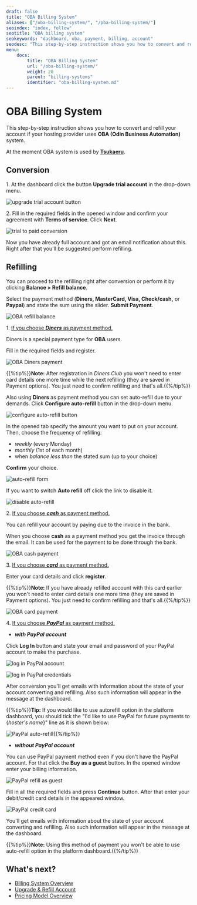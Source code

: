 ```yaml
---
draft: false
title: "OBA Billing System"
aliases: ["/oba-billing-system/", "/pba-billing-system/"]
seoindex: "index, follow"
seotitle: "OBA billing system"
seokeywords: "dashboard, oba, payment, billing, account"
seodesc: "This step-by-step instruction shows you how to convert and refill your account if your hosting provider uses OBA (Odin Business Automation) system."
menu: 
    docs:
        title: "OBA Billing System"
        url: "/oba-billing-system/"
        weight: 20
        parent: "billing-systems"
        identifier: "oba-billing-system.md"
---
```


# OBA Billing System

This step-by-step instruction shows you how to convert and refill your account if your hosting provider uses **OBA (Odin Business Automation)** system.

At the moment OBA system is used by **[Tsukaeru](https://www.virtuozzo.com/application-platform-partners/tsukaeru/)**.


## Conversion

1\. At the dashboard click the button **Upgrade trial account** in the drop-down menu.

![upgrade trial account button](01-upgrade-trial-account-button.png)

2\. Fill in the required fields in the opened window and confirm your agreement with **Terms of service**. Click **Next**.

![trial to paid conversion](02-trial-to-paid-conversion.png)

Now you have already full account and got an email notification about this. Right after that you'll be suggested perform refilling.


## Refilling

You can proceed to the refilling right after conversion or perform it by clicking **Balance &gt; Refill balance**.

Select the payment method (**Diners, MasterCard, Visa, Check/cash,** or **Paypal**) and state the sum using the slider. **Submit Payment**.

![OBA refill balance](03-oba-refill-balance.png)

1\. <u>If you choose ***Diners*** as payment method.</u>

Diners is a special payment type for **OBA** users.

Fill in the required fields and register.

![OBA Diners payment](04-oba-diners-payment.png)

{{%tip%}}**Note:** After registration in *Diners Club* you won't need to enter card details one more time while the next refilling (they are saved in Payment options). You just need to confirm refilling and that's all.{{%/tip%}}

Also using **Diners** as payment method you can set auto-refill due to your demands. Click **Configure auto-refill** button in the drop-down menu. 

![configure auto-refill button](05-configure-auto-refill-button.png)

In the opened tab specify the amount you want to put on your account. Then, choose the frequency of refilling:

* *weekly* (every Monday)
* *monthly* (1st of each month)
* when *balance less than* the stated sum (up to your choice)

**Confirm** your choice.

![auto-refill form](06-auto-refill-form.png)

If you want to switch **Auto refill** off click the link to disable it.

![disable auto-refill](07-disable-auto-refill.png)

2\. <u>If you choose ***cash*** as payment method.</u>

You can refill your account by paying due to the invoice in the bank.

When you choose **cash** as a payment method you get the invoice through the email. It can be used for the payment to be done through the bank.

![OBA cash payment](08-oba-cash-payment.png)

3\. <u>If you choose ***card*** as payment method.</u>

Enter your card details and click **register**.

{{%tip%}}**Note:** If you have already refilled account with this card earlier you won't need to enter card details one more time (they are saved in Payment options). You just need to confirm refilling and that's all.{{%/tip%}}

![OBA card payment](09-oba-card-payment.png)

4\. <u>If you choose ***PayPal*** as payment method.</u>

* ***with PayPal account***

Click **Log In** button and state your email and password of your PayPal account to make the purchase.

![log in PayPal account](10-log-in-paypal-account.png)

![log in PayPal credentials](11-log-in-paypal-credentials.png)

After conversion you'll get emails with information about the state of your account converting and refilling. Also such information will appear in the message at the dashboard.

{{%tip%}}**Tip:** If you would like to use autorefill option in the platform dashboard, you should tick the "I'd like to use PayPal for future payments to {*hoster's name*}" line as it is shown below:

![PayPal auto-refill](12-paypal-auto-refill.png){{%/tip%}}

* ***without PayPal account***

You can use PayPal payment method even if you don't have the PayPal account. For that click the **Buy as a guest** button. In the opened window enter your billing information.

![PayPal refill as guest](13-paypal-refill-as-guest.png)

Fill in all the required fields and press **Continue** button. After that enter your debit/credit card details in the appeared window.

![PayPal credit card](14-paypal-credit-card.png)

You'll get emails with information about the state of your account converting and refilling. Also such information will appear in the message at the dashboard.

{{%tip%}}**Note:** Using this method of payment you won't be able to use auto-refill option in the platform dashboard.{{%/tip%}}


## What's next?

* [Billing System Overview](/billing-system/)
* [Upgrade & Refill Account](/upgrade-refill-account/)
* [Pricing Model Overview](/pricing-model/)